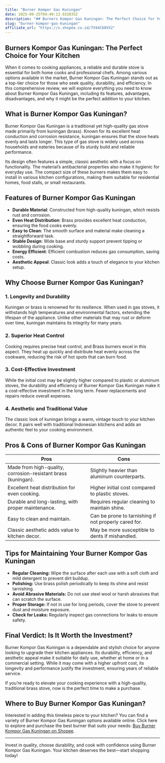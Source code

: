 ```yaml
---
title: "Burner Kompor Gas Kuningan"
date: 2025-09-25T04:49:13.932035Z
description: "## Burners Kompor Gas Kuningan: The Perfect Choice for Your Kitchen..."
slug: "burner-kompor-gas-kuningan"
affiliate_url: "https://s.shopee.co.id/7V44C68VX2"
---
```

## Burners Kompor Gas Kuningan: The Perfect Choice for Your Kitchen

When it comes to cooking appliances, a reliable and durable stove is essential for both home cooks and professional chefs. Among various options available in the market, Burner Kompor Gas Kuningan stands out as a top-tier choice for those who seek quality, durability, and efficiency. In this comprehensive review, we will explore everything you need to know about Burner Kompor Gas Kuningan, including its features, advantages, disadvantages, and why it might be the perfect addition to your kitchen.

## What is Burner Kompor Gas Kuningan?

Burner Kompor Gas Kuningan is a traditional yet high-quality gas stove made primarily from kuningan (brass). Known for its excellent heat conduction and corrosion resistance, kuningan ensures that the stove heats evenly and lasts longer. This type of gas stove is widely used across households and eateries because of its sturdy build and reliable performance.

Its design often features a simple, classic aesthetic with a focus on functionality. The material’s antibacterial properties also make it hygienic for everyday use. The compact size of these burners makes them easy to install in various kitchen configurations, making them suitable for residential homes, food stalls, or small restaurants.

## Features of Burner Kompor Gas Kuningan

- **Durable Material**: Constructed from high-quality kuningan, which resists rust and corrosion.
- **Even Heat Distribution**: Brass provides excellent heat conduction, ensuring the food cooks evenly.
- **Easy to Clean**: The smooth surface and material make cleaning a straightforward task.
- **Stable Design**: Wide base and sturdy support prevent tipping or wobbling during cooking.
- **Energy Efficient**: Efficient combustion reduces gas consumption, saving costs.
- **Aesthetic Appeal**: Classic look adds a touch of elegance to your kitchen setup.

## Why Choose Burner Kompor Gas Kuningan?

### 1. Longevity and Durability

Kuningan or brass is renowned for its resilience. When used in gas stoves, it withstands high temperatures and environmental factors, extending the lifespan of the appliance. Unlike other materials that may rust or deform over time, kuningan maintains its integrity for many years.

### 2. Superior Heat Control

Cooking requires precise heat control, and Brass burners excel in this aspect. They heat up quickly and distribute heat evenly across the cookware, reducing the risk of hot spots that can burn food.

### 3. Cost-Effective Investment

While the initial cost may be slightly higher compared to plastic or aluminum stoves, the durability and efficiency of Burner Kompor Gas Kuningan make it a cost-effective investment in the long term. Fewer replacements and repairs reduce overall expenses.

### 4. Aesthetic and Traditional Value

The classic look of kuningan brings a warm, vintage touch to your kitchen decor. It pairs well with traditional Indonesian kitchens and adds an authentic feel to your cooking environment.

## Pros & Cons of Burner Kompor Gas Kuningan

| Pros | Cons |
|---------|--------------|
| Made from high-quality, corrosion-resistant brass (kuningan). | Slightly heavier than aluminum counterparts. |
| Excellent heat distribution for even cooking. | Higher initial cost compared to plastic stoves. |
| Durable and long-lasting, with proper maintenance. | Requires regular cleaning to maintain shine. |
| Easy to clean and maintain. | Can be prone to tarnishing if not properly cared for. |
| Classic aesthetic adds value to kitchen decor. | May be more susceptible to dents if mishandled. |

## Tips for Maintaining Your Burner Kompor Gas Kuningan

- **Regular Cleaning:** Wipe the surface after each use with a soft cloth and mild detergent to prevent dirt buildup.
- **Polishing:** Use brass polish periodically to keep its shine and resist tarnishing.
- **Avoid Abrasive Materials:** Do not use steel wool or harsh abrasives that can scratch the surface.
- **Proper Storage:** If not in use for long periods, cover the stove to prevent dust and moisture exposure.
- **Check for Leaks:** Regularly inspect gas connections for leaks to ensure safety.

## Final Verdict: Is It Worth the Investment?

Burner Kompor Gas Kuningan is a dependable and stylish choice for anyone looking to upgrade their kitchen appliances. Its durability, efficiency, and aesthetic appeal make it suitable for daily use, whether at home or in a commercial setting. While it may come with a higher upfront cost, its longevity and performance justify the investment, ensuring years of reliable service.

If you’re ready to elevate your cooking experience with a high-quality, traditional brass stove, now is the perfect time to make a purchase.

## Where to Buy Burner Kompor Gas Kuningan?

Interested in adding this timeless piece to your kitchen? You can find a variety of Burner Kompor Gas Kuningan options available online. Click here to explore and purchase the best burner that suits your needs: [Buy Burner Kompor Gas Kuningan on Shopee](https://s.shopee.co.id/7V44C68VX2).

---

Invest in quality, choose durability, and cook with confidence using Burner Kompor Gas Kuningan. Your kitchen deserves the best—start shopping today!